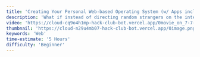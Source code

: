 ```yaml
---
title: 'Creating Your Personal Web-based Operating System (w/ Apps included)'
description: 'What if instead of directing random strangers on the internet to your boring personal website, you could direct them to an entire OS (where through exploring, they get to know you)'
video: 'https://cloud-cq9o4h1mp-hack-club-bot.vercel.app/0movie_on_7-7-23_at_10.08_am.mp4'
thumbnail: 'https://cloud-n29u4mb07-hack-club-bot.vercel.app/0image.png'
keywords: 'Web'
time-estimate: '5 Hours'
difficulty: 'Beginner'
---
```

